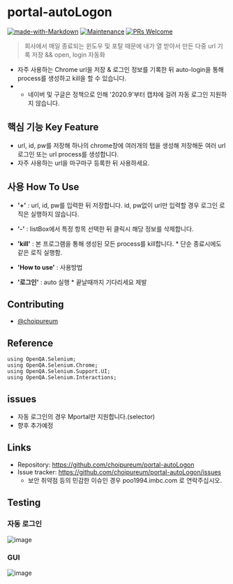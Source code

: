 # portal-autoLogon
[![made-with-Markdown](https://img.shields.io/badge/Made%20with-Markdown-1f425f.svg)](http://commonmark.org)
[![Maintenance](https://img.shields.io/badge/Maintained%3F-yes-green.svg)](https://github.com/choipureum/CommitChecker/graphs/commit-activity) 
[![PRs Welcome](https://img.shields.io/badge/PRs-welcome-brightgreen.svg?style=flat-square)](http://makeapullrequest.com)
> 회사에서 매일 종료되는 
> 윈도우 및 포탈 때문에 
> 내가 열 받아서 만든
> 다중 url 기록 저장 && open, login 자동화

- 자주 사용하는 Chrome url을 저장 & 로그인 정보를 기록한 뒤 auto-login을 통해 process를 생성하고 kill을 할 수 있습니다.
- * 네이버 및 구글은 정책으로 인해 '2020.9'부터 캡챠에 걸려 자동 로그인 지원하지 않습니다.

## 핵심 기능  Key Feature
- url, id, pw를 저장해 하나의 chrome창에 여러개의 탭을 생성해 저장해둔 여러 url 로그인 또는 url process를 생성합니다. 
- 자주 사용하는 url을 마구마구 등록한 뒤 사용하세요.

## 사용 How To Use
- <b>'+'</b> : url, id, pw를 입력한 뒤 저장합니다. id, pw없이 url만 입력할 경우 로그인 로직은 실행하지 않습니다.
 
- <b>'-'</b> : listBox에서 특정 항목 선택한 뒤 클릭시 해당 정보를 삭제합니다.
 
- <b>'kill'</b> : 본 프로그램을 통해 생성된 모든 process를 kill합니다. * 단순 종료시에도 같은 로직 실행함.
 
- <b>'How to use'</b> : 사용방법

- <b>'로그인'</b> : auto 실행 * 끝날때까지 기다리세요 제발

## Contributing
- [@choipureum](https://github.com/choipureum)

## Reference
```
using OpenQA.Selenium;
using OpenQA.Selenium.Chrome;
using OpenQA.Selenium.Support.UI;
using OpenQA.Selenium.Interactions;
```
## issues
- 자동 로그인의 경우 Mportal만 지원합니다.(selector)
- 향후 추가예정

## Links
- Repository: https://github.com/choipureum/portal-autoLogon
- Issue tracker: https://github.com/choipureum/portal-autoLogon/issues
  - 보안 취약점 등의 민감한 이슈인 경우 poo1994.imbc.com 로 연락주십시오. 

## Testing
### 자동 로그인
![image](https://user-images.githubusercontent.com/55127127/112962103-fb20bc00-9180-11eb-847b-4138b4b759fb.png)
### GUI
![image](https://user-images.githubusercontent.com/55127127/112961948-d2002b80-9180-11eb-8384-ab157446e541.png)
